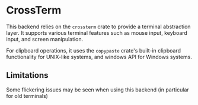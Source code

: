 # CrossTerm

This backend relies on the `crossterm` crate to provide a terminal abstraction layer. It supports various terminal features such as mouse input, keyboard input, and screen manipulation.

For clipboard operations, it uses the `copypaste` crate's built-in clipboard functionality for UNIX-like systems, and windows API for Windows systems. 

## Limitations

Some flickering issues may be seen when using this backend (in particular for old terminals)